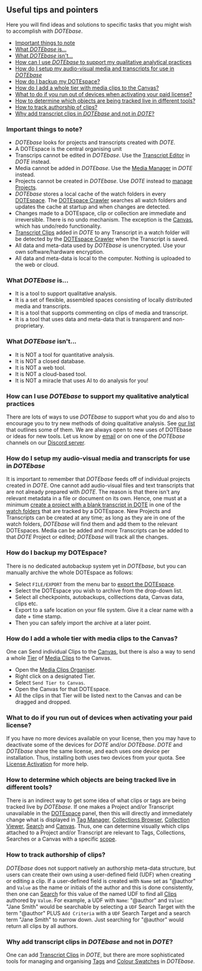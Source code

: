 ## Useful tips and pointers

Here you will find ideas and solutions to specific tasks that you might wish to accomplish with _DOTEbase_.

- [Important things to note](#tip1)
- [What _DOTEbase_ is...](#tip2)
- [What _DOTEbase_ isn't...](#tip3)
- [How can I use _DOTEbase_ to support my qualitative analytical practices](#tip4)
- [How do I setup my audio-visual media and transcripts for use in _DOTEbase_](#tip8)
- [How do I backup my DOTEspace?](#tip5)
- [How do I add a whole tier with media clips to the Canvas?](#tip6)
- [What to do if you run out of devices when activating your paid license?](#tip7)
- [How to determine which objects are being tracked live in different tools?](#tip9)
- [How to track authorship of clips?](#tip10)
- [Why add transcript clips in _DOTEbase_ and not in _DOTE_?](#tip11)

### Important things to note? <a id='tip1'></a>

- _DOTEbase_ looks for projects and transcripts created with _DOTE_.
- A DOTEspace is the central organising unit
- Transcrips cannot be edited in _DOTEbase_.
Use the [Transcript Editor](https://bigsoftvideo.github.io/DOTE/howto.html) in _DOTE_ instead.
- Media cannot be added in _DOTEbase_.
Use the [Media Manager](https://bigsoftvideo.github.io/DOTE/media.html) in _DOTE_ instead.
- Projects cannot be created in _DOTEbase_.
Use _DOTE_ instead to [manage Projects](https://bigsoftvideo.github.io/DOTE/projects.html).
- _DOTEbase_ stores a local cache of the watch folders in every [DOTEspace](dotespace.md).
The [DOTEspace Crawler](glossary.md#crawl) searches all watch folders and updates the cache at startup and when changes are detected.
- Changes made to a DOTEspace, clip or collection are immediate and irreversible.
There is no undo mechanism.
The exception is the [Canvas](canvas.md), which has undo/redo functionality.
- [Transcript Clips](transcript-clip.md) added in _DOTE_ to any Transcript in a watch folder will be detected by the [DOTEspace Crawler](glossary.md#crawl) when the Transcript is saved.
- All data and meta-data used by _DOTEbase_ is unencrypted.
Use your own software/hardware encryption.
- All data and meta-data is local to the computer.
Nothing is uploaded to the web or cloud.

### What _DOTEbase_ is... <a id='tip2'></a>

- It is a tool to support qualitative analysis.
- It is a set of flexible, assembled spaces consisting of locally distributed media and transcripts.
- It is a tool that supports commenting on clips of media and transcript.
- It is a tool that uses data and meta-data that is transparent and non-proprietary.

### What _DOTEbase_ isn't... <a id='tip3'></a>

- It is NOT a tool for quantitative analysis.
- It is NOT a closed database.
- It is NOT a web tool.
- It is NOT a cloud-based tool.
- It is NOT a miracle that uses AI to do analysis for you!

### How can I use _DOTEbase_ to support my qualitative analytical practices <a id='tip4'></a>

There are lots of ways to use _DOTEbase_ to support what you do and also to encourage you to try new methods of doing qualitative analysis.
See [our list](use-cases.md) that outlines some of them.
We are always open to new uses of DOTEbase or ideas for new tools.
Let us know by [email](email:dote@ikl.aau.dk) or on one of the _DOTEbase_ channels on our [Discord server](https://discord.gg/8BmuHP7xh4).

### How do I setup my audio-visual media and transcripts for use in _DOTEbase_ <a id='tip8'></a>

It is important to remember that _DOTEbase_ feeds off of individual projects created in _DOTE_.
One cannot add audio-visual files and text transcripts that are not already prepared with _DOTE_.
The reason is that there isn't any relevant metadata in a file or document on its own.
Hence, one must at a minimum [create a project with a blank transcript in DOTE](https://bigsoftvideo.github.io/DOTE/projects.html) in one of the [watch folders](dotespace.md) that are tracked by a DOTEspace.
New Projects and Transcripts can be created at any time; as long as they are in one of the watch folders, _DOTEbase_ will find them and add them to the relevant DOTEspaces.
Media can be added and more Transcripts can be added to that _DOTE_ Project or edited; _DOTEbase_ will track all the changes.

### How do I backup my DOTEspace? <a id='tip5'></a>

There is no dedicated autobackup system yet in _DOTEbase_, but you can manually archive the whole DOTEspace as follows:
- Select `FILE/EXPORT` from the menu bar to [export the DOTEspace](export.md).
- Select the DOTEspace you wish to archive from the drop-down list.
- Select all checkpoints, autobackups, colllections data, Canvas data, clips etc.
- Export to a safe location on your file system. Give it a clear name with a date + time stamp.
- Then you can safely import the archive at a later point.

### How do I add a whole tier with media clips to the Canvas? <a id='tip6'></a>

One can Send individual Clips to the [Canvas](canvas.md), but there is also a way to send a whole [Tier](media-clips-organiser.md) of [Media Clips](media-clip.md) to the Canvas.
- Open the [Media Clips Organiser](media-clips-organiser.md).
- Right click on a designated Tier.
- Select `Send Tier to Canvas`.
- Open the Canvas for that DOTEspace.
- All the clips in that Tier will be listed next to the Canvas and can be dragged and dropped.

### What to do if you run out of devices when activating your paid license? <a id='tip7'></a>

If you have no more devices available on your license, then you may have to deactivate some of the devices for _DOTE_ and/or _DOTEbase_.
_DOTE_ and _DOTEbase_ share the same license, and each uses one device per installation. Thus, installing both uses two devices from your quota.
See [License Activation](license-activation.md) for more help.

### How to determine which objects are being tracked live in different tools? <a id='tip9'></a>

There is an indirect way to get some idea of what clips or tags are being tracked live by _DOTEbase_.
If one makes a Project and/or Transcript unavailable in the [DOTEspace](dotespace.md) panel, then this will directly and immediately change what is displayed in [Tag Manager](tags.md), [Collections Browser](collections-browser.md), [Collection Viewer](collection-viewer.md), [Search](search.md) and [Canvas](canvas.md).
Thus, one can determine visually which clips attached to a Project and/or Transcript are relevant to Tags, Collections, Searches or a Canvas with a specific [scope](scope.md).

### How to track authorship of clips? <a id='tip10'></a>

_DOTEbase_ does not support natively an authorship meta-data structure, but users can create their own using a user-defined field (UDF) when creating or editing a clip.
If a user-defined field is created with `Name` set as "@author" and `Value` as the name or initials of the author and this is done consistently, then one can [Search](search.md) for this value of the named UDF to find all [Clips](clips.md) authored by `Value`.
For example, a UDF with `Name`: "@author" and `Value`: "Jane Smith" would be searchable by selecting a `UDF` Search Target with the term "@author" PLUS `Add Criteria` with a `UDF` Search Target and a search term "Jane Smith" to narrow down.
Just searching for "@author" would return all clips by all authors.

### Why add transcript clips in _DOTEbase_ and not in _DOTE_? <a id='tip11'></a>

One can add [Transcript Clips](transcript-clip.md) in _DOTE_, but there are more sophisticated tools for managing and organising [Tags](tags.md) and [Colour Swatches](colour-manager.md) in _DOTEbase_.
